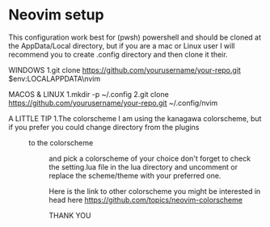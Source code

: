 # Neovim setup 
This configuration work best for (pwsh) powershell and should be cloned at the AppData/Local directory, but  if you are a mac or Linux user I will recommend you to create .config directory and then clone it their. 

WINDOWS
1.git clone https://github.com/yourusername/your-repo.git $env:LOCALAPPDATA\nvim

MACOS & LINUX
1.mkdir -p ~/.config
2.git clone https://github.com/yourusername/your-repo.git ~/.config/nvim

A LITTLE TIP
1.The colorscheme
I am using the kanagawa colorscheme, but if you prefer you could change directory from the plugins <dir> to the colorscheme <dir> and pick a colorscheme of your choice don't forget to check the setting.lua file in the lua directory and uncomment or replace the scheme/theme with your preferred one. 

Here is the link to other colorscheme you might be interested in head here https://github.com/topics/neovim-colorscheme

THANK YOU 
